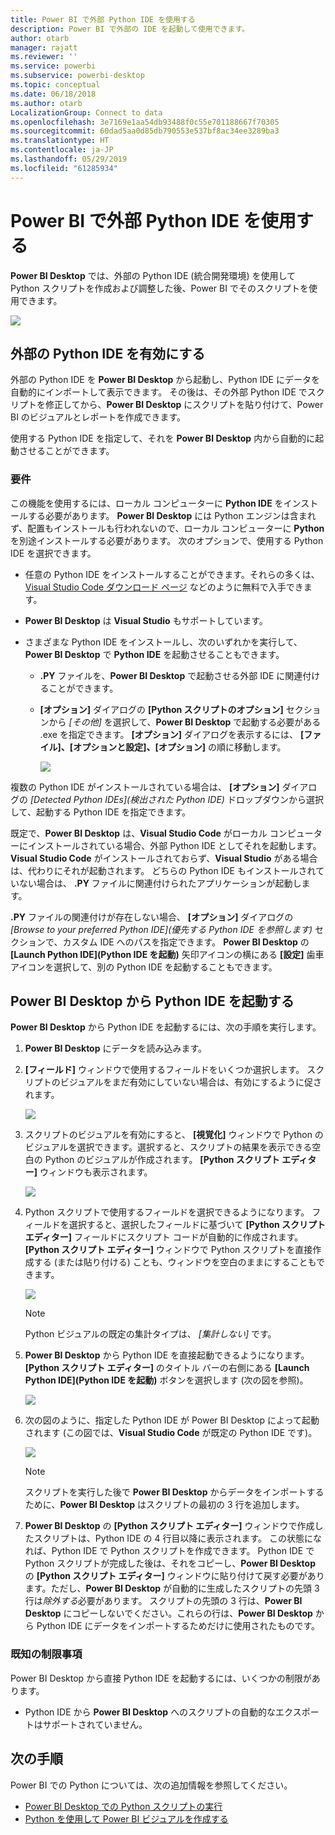 ```yaml
---
title: Power BI で外部 Python IDE を使用する
description: Power BI で外部の IDE を起動して使用できます。
author: otarb
manager: rajatt
ms.reviewer: ''
ms.service: powerbi
ms.subservice: powerbi-desktop
ms.topic: conceptual
ms.date: 06/18/2018
ms.author: otarb
LocalizationGroup: Connect to data
ms.openlocfilehash: 3e7169e1aa54db93488f0c55e701188667f70305
ms.sourcegitcommit: 60dad5aa0d85db790553e537bf8ac34ee3289ba3
ms.translationtype: HT
ms.contentlocale: ja-JP
ms.lasthandoff: 05/29/2019
ms.locfileid: "61285934"
---
```

# <a name="use-an-external-python-ide-with-power-bi"></a>Power BI で外部 Python IDE を使用する
**Power BI Desktop** では、外部の Python IDE (統合開発環境) を使用して Python スクリプトを作成および調整した後、Power BI でそのスクリプトを使用できます。

![](media/desktop-python-ide/python-ide-1.png)

## <a name="enable-an-external-python-ide"></a>外部の Python IDE を有効にする
外部の Python IDE を **Power BI Desktop** から起動し、Python IDE にデータを自動的にインポートして表示できます。 その後は、その外部 Python IDE でスクリプトを修正してから、**Power BI Desktop** にスクリプトを貼り付けて、Power BI のビジュアルとレポートを作成できます。

使用する Python IDE を指定して、それを **Power BI Desktop** 内から自動的に起動させることができます。

### <a name="requirements"></a>要件
この機能を使用するには、ローカル コンピューターに **Python IDE** をインストールする必要があります。 **Power BI Desktop** には Python エンジンは含まれず、配置もインストールも行われないので、ローカル コンピューターに **Python** を別途インストールする必要があります。 次のオプションで、使用する Python IDE を選択できます。

* 任意の Python IDE をインストールすることができます。それらの多くは、[Visual Studio Code ダウンロード ページ](https://code.visualstudio.com/download/) などのように無料で入手できます。
* **Power BI Desktop** は **Visual Studio** もサポートしています。
* さまざまな Python IDE をインストールし、次のいずれかを実行して、**Power BI Desktop** で **Python IDE** を起動させることもできます。
  
  * **.PY** ファイルを、**Power BI Desktop** で起動させる外部 IDE に関連付けることができます。
  * **[オプション]** ダイアログの **[Python スクリプトのオプション]** セクションから *[その他]* を選択して、**Power BI Desktop** で起動する必要がある .exe を指定できます。 **[オプション]** ダイアログを表示するには、 **[ファイル]、[オプションと設定]、[オプション]** の順に移動します。
    
    ![](media/desktop-python-ide/python-ide-2.png)

複数の Python IDE がインストールされている場合は、 **[オプション]** ダイアログの *[Detected Python IDEs]\(検出された Python IDE\)* ドロップダウンから選択して、起動する Python IDE を指定できます。

既定で、**Power BI Desktop** は、**Visual Studio Code** がローカル コンピューターにインストールされている場合、外部 Python IDE としてそれを起動します。**Visual Studio Code** がインストールされておらず、**Visual Studio** がある場合は、代わりにそれが起動されます。 どちらの Python IDE もインストールされていない場合は、 **.PY** ファイルに関連付けられたアプリケーションが起動します。

**.PY** ファイルの関連付けが存在しない場合、 **[オプション]** ダイアログの *[Browse to your preferred Python IDE]\(優先する Python IDE を参照します\)* セクションで、カスタム IDE へのパスを指定できます。 **Power BI Desktop** の **[Launch Python IDE]\(Python IDE を起動\)** 矢印アイコンの横にある **[設定]** 歯車アイコンを選択して、別の Python IDE を起動することもできます。

## <a name="launch-a-python-ide-from-power-bi-desktop"></a>Power BI Desktop から Python IDE を起動する
**Power BI Desktop** から Python IDE を起動するには、次の手順を実行します。

1. **Power BI Desktop** にデータを読み込みます。
2. **[フィールド]** ウィンドウで使用するフィールドをいくつか選択します。 スクリプトのビジュアルをまだ有効にしていない場合は、有効にするように促されます。
   
   ![](media/desktop-python-ide/python-ide-3.png)
3. スクリプトのビジュアルを有効にすると、 **[視覚化]** ウィンドウで Python のビジュアルを選択できます。選択すると、スクリプトの結果を表示できる空白の Python のビジュアルが作成されます。 **[Python スクリプト エディター]** ウィンドウも表示されます。
   
   ![](media/desktop-python-ide/python-ide-4.png)
4. Python スクリプトで使用するフィールドを選択できるようになります。 フィールドを選択すると、選択したフィールドに基づいて **[Python スクリプト エディター]** フィールドにスクリプト コードが自動的に作成されます。 **[Python スクリプト エディター]** ウィンドウで Python スクリプトを直接作成する (または貼り付ける) ことも、ウィンドウを空白のままにすることもできます。
   
   ![](media/desktop-python-ide/python-ide-5.png)
   
   > [!NOTE]
   > Python ビジュアルの既定の集計タイプは、 *[集計しない]* です。
   > 
   > 
5. **Power BI Desktop** から Python IDE を直接起動できるようになります。 **[Python スクリプト エディター]** のタイトル バーの右側にある **[Launch Python IDE]\(Python IDE を起動\)** ボタンを選択します (次の図を参照)。
   
   ![](media/desktop-python-ide/python-ide-6.png)
6. 次の図のように、指定した Python IDE が Power BI Desktop によって起動されます (この図では、**Visual Studio Code** が既定の Python IDE です)。
   
   ![](media/desktop-python-ide/python-ide-7.png)
   
   > [!NOTE]
   > スクリプトを実行した後で **Power BI Desktop** からデータをインポートするために、**Power BI Desktop** はスクリプトの最初の 3 行を追加します。
   > 
   > 
7. **Power BI Desktop** の **[Python スクリプト エディター]** ウィンドウで作成したスクリプトは、Python IDE の 4 行目以降に表示されます。 この状態になれば、Python IDE で Python スクリプトを作成できます。 Python IDE で Python スクリプトが完成した後は、それをコピーし、**Power BI Desktop** の **[Python スクリプト エディター]** ウィンドウに貼り付けて戻す必要があります。ただし、**Power BI Desktop** が自動的に生成したスクリプトの先頭 3 行は*除外する*必要があります。 スクリプトの先頭の 3 行は、**Power BI Desktop** にコピーしないでください。これらの行は、**Power BI Desktop** から Python IDE にデータをインポートするためだけに使用されたものです。

### <a name="known-limitations"></a>既知の制限事項
Power BI Desktop から直接 Python IDE を起動するには、いくつかの制限があります。

* Python IDE から **Power BI Desktop** へのスクリプトの自動的なエクスポートはサポートされていません。

## <a name="next-steps"></a>次の手順
Power BI での Python については、次の追加情報を参照してください。

* [Power BI Desktop での Python スクリプトの実行](desktop-python-scripts.md)
* [Python を使用して Power BI ビジュアルを作成する](desktop-python-visuals.md)

